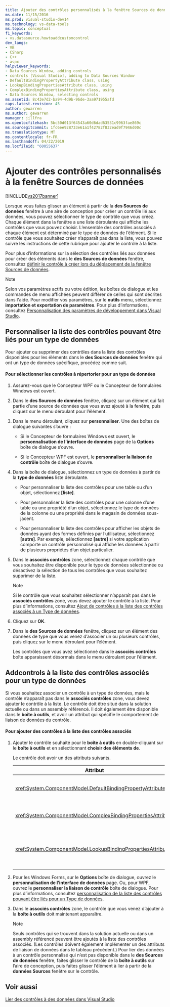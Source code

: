 ```yaml
---
title: Ajouter des contrôles personnalisés à la fenêtre Sources de données | Microsoft Docs
ms.date: 11/15/2016
ms.prod: visual-studio-dev14
ms.technology: vs-data-tools
ms.topic: conceptual
f1_keywords:
- vs.datasource.howtoaddcustomcontrol
dev_langs:
- VB
- CSharp
- C++
- aspx
helpviewer_keywords:
- Data Sources Window, adding controls
- controls [Visual Studio], adding to Data Sources Window
- DefaultBindingPropertyAttribute class, using
- LookupBindingPropertiesAttribute class, using
- ComplexBindingPropertiesAttribute class, using
- Data Sources Window, selecting controls
ms.assetid: 8c43e7d2-ba94-4d9b-96de-3aa971955afd
caps.latest.revision: 45
author: gewarren
ms.author: gewarren
manager: jillfra
ms.openlocfilehash: 5bc50d013f64543a60d6dad63531c9963fae869c
ms.sourcegitcommit: 1fc6ee928733e61a1f42782f832ead9f7946d00c
ms.translationtype: MT
ms.contentlocale: fr-FR
ms.lasthandoff: 04/22/2019
ms.locfileid: "60055637"
---
```

# <a name="add-custom-controls-to-the-data-sources-window"></a>Ajouter des contrôles personnalisés à la fenêtre Sources de données
[!INCLUDE[vs2017banner](../includes/vs2017banner.md)]

Lorsque vous faites glisser un élément à partir de la **des Sources de données** fenêtre à une aire de conception pour créer un contrôle lié aux données, vous pouvez sélectionner le type de contrôle que vous créez. Chaque élément dans la fenêtre a une liste déroulante qui affiche les contrôles que vous pouvez choisir. L’ensemble des contrôles associés à chaque élément est déterminé par le type de données de l’élément. Si le contrôle que vous souhaitez créer n’apparaît pas dans la liste, vous pouvez suivre les instructions de cette rubrique pour ajouter le contrôle à la liste.  
  
 Pour plus d’informations sur la sélection des contrôles liés aux données pour créer des éléments dans le **des Sources de données** fenêtre, consultez [définir le contrôle à créer lors du déplacement de la fenêtre Sources de données](../data-tools/set-the-control-to-be-created-when-dragging-from-the-data-sources-window.md).  
  
> [!NOTE]
>  Selon vos paramètres actifs ou votre édition, les boîtes de dialogue et les commandes de menu affichées peuvent différer de celles qui sont décrites dans l'aide. Pour modifier vos paramètres, sur le **outils** menu, sélectionnez **importation et exportation de paramètres**. Pour plus d’informations, consultez [Personnalisation des paramètres de développement dans Visual Studio](http://msdn.microsoft.com/22c4debb-4e31-47a8-8f19-16f328d7dcd3).  
  
## <a name="customizinglist"></a> Personnaliser la liste des contrôles pouvant être liés pour un type de données  
 Pour ajouter ou supprimer des contrôles dans la liste des contrôles disponibles pour les éléments dans le **des Sources de données** fenêtre qui ont un type de données spécifique, procédez comme suit.  
  
#### <a name="to-select-the-controls-to-be-listed-for-a-data-type"></a>Pour sélectionner les contrôles à répertorier pour un type de données  
  
1. Assurez-vous que le Concepteur WPF ou le Concepteur de formulaires Windows est ouvert.  
  
2. Dans le **des Sources de données** fenêtre, cliquez sur un élément qui fait partie d’une source de données que vous avez ajouté à la fenêtre, puis cliquez sur le menu déroulant pour l’élément.  
  
3. Dans le menu déroulant, cliquez sur **personnaliser**. Une des boîtes de dialogue suivantes s’ouvre :  
  
    - Si le Concepteur de formulaires Windows est ouvert, le **personnalisation de l’interface de données** page de la **Options** boîte de dialogue s’ouvre.  
  
    - Si le Concepteur WPF est ouvert, le **personnaliser la liaison de contrôle** boîte de dialogue s’ouvre.  
  
4. Dans la boîte de dialogue, sélectionnez un type de données à partir de la **type de données** liste déroulante.  
  
    - Pour personnaliser la liste des contrôles pour une table ou d’un objet, sélectionnez **[liste]**.  
  
    - Pour personnaliser la liste des contrôles pour une colonne d’une table ou une propriété d’un objet, sélectionnez le type de données de la colonne ou une propriété dans le magasin de données sous-jacent.  
  
    - Pour personnaliser la liste des contrôles pour afficher les objets de données ayant des formes définies par l’utilisateur, sélectionnez **[autre]**. Par exemple, sélectionnez **[autre]** si votre application comporte un contrôle personnalisé qui affiche les données à partir de plusieurs propriétés d’un objet particulier.  
  
5. Dans le **associés contrôles** zone, sélectionnez chaque contrôle que vous souhaitez être disponible pour le type de données sélectionnée ou désactivez la sélection de tous les contrôles que vous souhaitez supprimer de la liste.  
  
    > [!NOTE]
    >  Si le contrôle que vous souhaitez sélectionner n’apparaît pas dans le **associés contrôles** zone, vous devez ajouter le contrôle à la liste. Pour plus d’informations, consultez [Ajout de contrôles à la liste des contrôles associés à un Type de données](#addingcontrols).  
  
6. Cliquez sur **OK**.  
  
7. Dans le **des Sources de données** fenêtre, cliquez sur un élément des données de type que vous venez d’associer un ou plusieurs contrôles, puis cliquez sur le menu déroulant pour l’élément.  
  
     Les contrôles que vous avez sélectionné dans le **associés contrôles** boîte apparaissent désormais dans le menu déroulant pour l’élément.  
  
## <a name="addingcontrols"></a> Addcontrols à la liste des contrôles associés pour un type de données  
 Si vous souhaitez associer un contrôle à un type de données, mais le contrôle n’apparaît pas dans le **associés contrôles** zone, vous devez ajouter le contrôle à la liste. Le contrôle doit être situé dans la solution actuelle ou dans un assembly référencé. Il doit également être disponible dans le **boîte à outils**, et avoir un attribut qui spécifie le comportement de liaison de données du contrôle.  
  
#### <a name="to-add-controls-to-the-list-of-associated-controls"></a>Pour ajouter des contrôles à la liste des contrôles associés  
  
1. Ajouter le contrôle souhaité pour le **boîte à outils** en double-cliquant sur le **boîte à outils** et en sélectionnant **choisir des éléments de**.  
  
     Le contrôle doit avoir un des attributs suivants.  
  
    |Attribut|Description|  
    |---------------|-----------------|  
    |<xref:System.ComponentModel.DefaultBindingPropertyAttribute>|Implémenter cet attribut sur des contrôles simples qui affichent une seule colonne (ou propriété) de données, comme un <xref:System.Windows.Forms.TextBox>.|  
    |<xref:System.ComponentModel.ComplexBindingPropertiesAttribute>|Implémenter cet attribut sur des contrôles qui affichent des listes (ou tables) de données, comme un <xref:System.Windows.Forms.DataGridView>.|  
    |<xref:System.ComponentModel.LookupBindingPropertiesAttribute>|Implémenter cet attribut sur des contrôles qui affichent des listes (ou tables) de données, mais doivent également présenter une seule colonne ou une propriété, comme un <xref:System.Windows.Forms.ComboBox>.|  
  
2. Pour les Windows Forms, sur le **Options** boîte de dialogue, ouvrez le **personnalisation de l’interface de données** page. Ou, pour WPF, ouvrez le **personnaliser la liaison de contrôle** boîte de dialogue. Pour plus d’informations, consultez [personnalisation de la liste des contrôles pouvant être liés pour un Type de données](#customizinglist).  
  
3. Dans le **associés contrôles** zone, le contrôle que vous venez d’ajouter à la **boîte à outils** doit maintenant apparaître.  
  
    > [!NOTE]
    >  Seuls contrôles qui se trouvent dans la solution actuelle ou dans un assembly référencé peuvent être ajoutés à la liste des contrôles associés. (Les contrôles doivent également implémenter un des attributs de liaison de données dans le tableau précédent.) Pour lier des données à un contrôle personnalisé qui n’est pas disponible dans le **des Sources de données** fenêtre, faites glisser le contrôle de la **boîte à outils** sur l’aire de conception, puis faites glisser l’élément à lier à partir de la **données Sources** fenêtre sur le contrôle.  
  
## <a name="see-also"></a>Voir aussi  
 [Lier des contrôles à des données dans Visual Studio](../data-tools/bind-controls-to-data-in-visual-studio.md)
